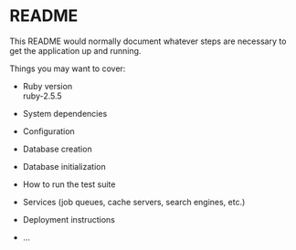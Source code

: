 # README

This README would normally document whatever steps are necessary to get the
application up and running.

Things you may want to cover:

* Ruby version \
    ruby-2.5.5
* System dependencies

* Configuration

* Database creation

* Database initialization

* How to run the test suite

* Services (job queues, cache servers, search engines, etc.)

* Deployment instructions

* ...
